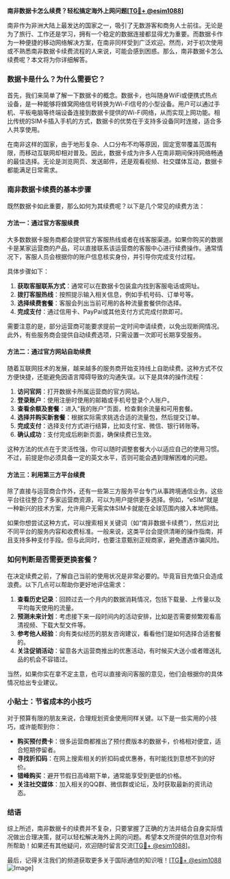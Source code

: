 **南非数据卡怎么续费？轻松搞定海外上网问题[[TG💪+ @esim1088](https://t.me/s/esim1088)]**

南非作为非洲大陆上最发达的国家之一，吸引了无数游客和商务人士前往。无论是为了旅行、工作还是学习，拥有一个稳定的数据连接都显得尤为重要。而数据卡作为一种便捷的移动网络解决方案，在南非同样受到广泛欢迎。然而，对于初次使用或不熟悉南非数据卡续费流程的人来说，可能会感到困惑。那么，南非数据卡怎么续费呢？本文将为你详细解答。

### 数据卡是什么？为什么需要它？

首先，我们来简单了解一下数据卡的概念。数据卡，也叫随身WiFi或便携式热点设备，是一种能够将蜂窝网络信号转换为Wi-Fi信号的小型设备。用户可以通过手机、平板电脑等终端设备连接到数据卡提供的Wi-Fi网络，从而实现上网功能。相比传统的SIM卡插入手机的方式，数据卡的优势在于支持多设备同时连接，适合多人共享使用。

在南非这样的国家，由于地形复杂、人口分布不均等原因，固定宽带覆盖范围有限，而移动互联网却相对普及。因此，数据卡成为许多人在南非期间保持网络畅通的最佳选择。无论是浏览网页、发送邮件，还是观看视频、社交媒体互动，数据卡都能满足日常需求。

### 南非数据卡续费的基本步骤

既然数据卡如此重要，那么如何为其续费呢？以下是几个常见的续费方法：

#### 方法一：通过官方客服续费

大多数数据卡服务商都会提供官方客服热线或者在线客服渠道。如果你购买的数据卡是某家运营商的产品，可以直接联系该运营商的客服中心进行续费操作。通常情况下，客服人员会根据你的账户信息核实身份，并引导你完成支付过程。

具体步骤如下：
1. **获取客服联系方式**：通常可以在数据卡包装盒内找到客服电话或网址。
2. **拨打客服热线**：按照提示输入相关信息，例如手机号码、订单号等。
3. **选择续费套餐**：客服会列出当前可用的各种流量套餐供你选择。
4. **完成支付**：通过信用卡、PayPal或其他支付方式完成付款即可。

需要注意的是，部分运营商可能要求提前一定时间申请续费，以免出现断网情况。此外，有些服务商会提供自动续费选项，只需设置一次即可长期享受服务。

#### 方法二：通过官方网站自助续费

随着互联网技术的发展，越来越多的服务商开始支持线上自助续费。这种方式不仅方便快捷，还能避免因语言障碍导致的沟通失误。以下是具体的操作流程：

1. **访问官网**：打开数据卡所属运营商的官方网站。
2. **登录账户**：使用注册时使用的邮箱或手机号登录个人账户。
3. **查看余额及套餐**：进入“我的账户”页面，检查剩余流量和可用套餐。
4. **选择并购买新套餐**：根据实际需求挑选合适的流量包，然后提交订单。
5. **完成支付**：选择支付方式进行结算，比如支付宝、微信、银行转账等。
6. **确认成功**：支付完成后刷新页面，确保续费已生效。

这种方法的优点在于灵活性强，你可以随时调整套餐大小以适应自己的使用习惯。不过，前提是你必须具备一定的英文水平，否则可能会遇到理解困难的问题。

#### 方法三：利用第三方平台续费

除了直接与运营商合作外，还有一些第三方服务平台专门从事跨境通信业务。这些平台往往整合了多家运营商资源，可以为用户提供更多选择。例如，“eSIM”就是一种新兴的技术方案，允许用户无需实体SIM卡就能在全球范围内接入本地网络。

如果你想尝试这种方式，可以搜索相关关键词（如“南非数据卡续费”），然后对比不同平台的服务内容和收费标准。一般来说，这类平台会提供清晰的操作指南，并且支持多种支付手段。但与此同时，也要注意甄别正规商家，避免遭遇诈骗风险。

### 如何判断是否需要更换套餐？

在决定续费之前，了解自己当前的使用状况是非常必要的。毕竟盲目充值只会造成浪费。以下几点可以帮助你更好地评估需求：

1. **查看历史记录**：回顾过去一个月内的数据消耗情况，包括下载量、上传量以及平均每天使用的流量。
2. **预测未来计划**：考虑接下来一段时间内的活动安排，比如是否需要频繁观看高清视频、下载大型文件等。
3. **参考他人经验**：向有类似经历的朋友咨询建议，看看他们是如何选择合适套餐的。
4. **关注促销活动**：留意各大运营商推出的优惠活动，有时候买大送小或者赠送礼品的机会不容错过。

当然，如果你实在拿不定主意，也可以直接询问客服的意见，他们会根据你的具体情况给出专业建议。

### 小贴士：节省成本的小技巧

对于预算有限的朋友来说，合理规划资金使用同样关键。以下是一些实用的小技巧，或许能帮到你：

- **购买预付费卡**：很多运营商都推出了预付费版本的数据卡，价格相对便宜，适合短期停留者。
- **寻找折扣码**：在网上搜索相关的折扣码或优惠券，有时能找到意想不到的好价。
- **错峰购买**：避开节假日高峰期下单，通常能享受到更低的价格。
- **关注社交媒体**：加入相关的QQ群、微信群或论坛，及时获取最新的资讯动态。

### 结语

综上所述，南非数据卡的续费并不复杂，只要掌握了正确的方法并结合自身实际情况做出合理决策，就可以轻松解决海外上网的问题。希望本文所提供的信息对你有所帮助！如果还有其他疑问，欢迎随时留言交流[[TG💪+ @esim1088](https://t.me/s/esim1088)]。

最后，记得关注我们的频道获取更多关于国际通信的知识哦！[[TG💪+ @esim1088](https://t.me/s/esim1088) ![Image](https://i.postimg.cc/4NQfJmqS/Snipaste-2025-05-13-00-14-12.png)]